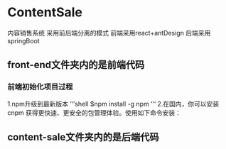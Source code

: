# ContentSale
内容销售系统
采用前后端分离的模式
前端采用react+antDesign
后端采用springBoot
## front-end文件夹内的是前端代码
### 前端初始化项目过程
1.npm升级到最新版本 
’‘’shell
$npm install -g npm
‘’‘
2.在国内，你可以安装 cnpm 获得更快速、更安全的包管理体验。使用如下命令安装：
## content-sale文件夹内的是后端代码
